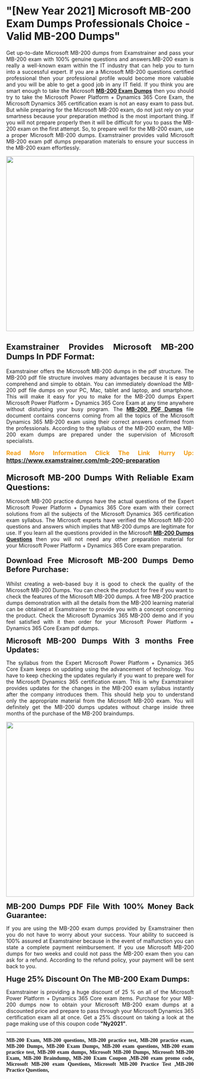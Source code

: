 <h1><strong>"[New Year 2021] Microsoft MB-200 Exam Dumps Professionals Choice - Valid MB-200 Dumps"</strong></h1>

<p style="text-align: justify;">Get up-to-date Microsoft MB-200 dumps from Examstrainer and pass your MB-200 exam with 100% genuine questions and answers.MB-200 exam is really a well-known exam within the IT industry that can help you to turn into a successful expert. If you are a Microsoft MB-200 questions certified professional then your professional profile would become more valuable and you will be able to get a good job in any IT field. If you think you are smart enough to take the Microsoft <a href="https://www.examstrainer.com/mb-200-preparation"><strong>MB-200 Exam Dumps</strong></a> then you should try to take the Microsoft Power Platform + Dynamics 365 Core Exam, the Microsoft Dynamics 365 certification exam is not an easy exam to pass but. But while preparing for the Microsoft MB-200 exam, do not just rely on your smartness because your preparation method is the most important thing. If you will not prepare properly then it will be difficult for you to pass the MB-200 exam on the first attempt. So, to prepare well for the MB-200 exam, use a proper Microsoft MB-200 dumps. Examstrainer provides valid Microsoft MB-200 exam pdf dumps preparation materials to ensure your success in the MB-200 exam effortlessly.</p>

<p style="text-align: justify;"><a href="https://www.examstrainer.com/mb-200-preparation"><img alt="" src="https://lh3.googleusercontent.com/pw/ACtC-3cwqwMiAzWbNQsUKBhl8fG1yZyn0Y6ujoQVio1sTi7kMvoytLC5qdtLjNN4SvhyKWGQ4RCFE06ZeoQ5yhYUK0oTrF61iyHStQBDJjcu0DUbo0Eieek2a_lKuZ2trdjkEbSwY1tTjWMuvnXBVw8kobjn=w1168-h657-no?authuser=0" style="width: 100%; height: 470px;" /></a></p>

<h2 style="text-align: justify;"><strong><span style="font-size:22px;">Examstrainer Provides Microsoft MB-200 Dumps In PDF Format:</span></strong></h2>

<p style="text-align: justify;">Examstrainer offers the Microsoft MB-200 dumps in the pdf structure. The MB-200 pdf file structure involves many advantages because it is easy to comprehend and simple to obtain. You can immediately download the MB-200 pdf file dumps on your PC, Mac, tablet and laptop, and smartphone. This will make it easy for you to make for the MB-200 dumps Expert Microsoft Power Platform + Dynamics 365 Core Exam at any time anywhere without disturbing your busy program. The <a href="https://www.examstrainer.com/mb-200-preparation"><strong>MB-200 PDF Dumps</strong></a> file document contains concerns coming from all the topics of the Microsoft Dynamics 365 MB-200 exam using their correct answers confirmed from the professionals. According to the syllabus of the MB-200 exam, the MB-200 exam dumps are prepared under the supervision of Microsoft specialists.</p>

<p style="text-align: justify;"><span style="color:#f39c12;"><span style="font-size:16px;"><strong>Read More Information Click The Link Hurry Up:</strong></span></span> <span style="font-size:16px;"><strong><a href="https://www.examstrainer.com/mb-200-preparation">https://www.examstrainer.com/mb-200-preparation</a></strong></span></p>

<h3 style="text-align: justify;"><strong><span style="font-size:22px;">Microsoft MB-200 Dumps With Reliable Exam Questions:</span></strong></h3>

<p style="text-align: justify;">Microsoft MB-200 practice dumps have the actual questions of the Expert Microsoft Power Platform + Dynamics 365 Core exam with their correct solutions from all the subjects of the Microsoft Dynamics 365 certification exam syllabus. The Microsoft experts have verified the Microsoft MB-200 questions and answers which implies that MB-200 dumps are legitimate for use. If you learn all the questions provided in the Microsoft <a href="https://www.examstrainer.com/microsoft-dynamics-365-exam-questions"><strong>MB-200 Dumps Questions</strong></a> then you will not need any other preparation material for your Microsoft Power Platform + Dynamics 365 Core exam preparation.</p>

<h4 style="text-align: justify;"><span style="font-size:20px;"><strong>Download Free Microsoft MB-200 Dumps Demo Before Purchase:</strong></span></h4>

<p style="text-align: justify;">Whilst creating a web-based buy it is good to check the quality of the Microsoft MB-200 Dumps. You can check the product for free if you want to check the features of the Microsoft MB-200 dumps. A free MB-200 practice dumps demonstration with all the details from the MB-200 learning material can be obtained at Examstrainer to provide you with a concept concerning the product. Check the Microsoft Dynamics 365 MB-200 demo and if you feel satisfied with it then order for your Microsoft Power Platform + Dynamics 365 Core Exam pdf dumps.</p>

<p style="text-align: justify;"><strong><span style="font-size:20px;">Microsoft MB-200 Dumps With 3 months Free Updates:</span></strong></p>

<p style="text-align: justify;">The syllabus from the Expert Microsoft Power Platform + Dynamics 365 Core Exam keeps on updating using the advancement of technology. You have to keep checking the updates regularly if you want to prepare well for the Microsoft Dynamics 365 certification exam. This is why Examstrainer provides updates for the changes in the MB-200 exam syllabus instantly after the company introduces them. This should help you to understand only the appropriate material from the Microsoft MB-200 exam. You will definitely get the MB-200 dumps updates without charge inside three months of the purchase of the MB-200 braindumps.</p>

<p style="text-align: justify;"><a href="https://www.examstrainer.com/microsoft-dynamics-365-exam-questions"><img alt="" src="https://lh3.googleusercontent.com/pw/ACtC-3fAExvkdmWqfftCD3wFjX21CldX_vitWQWLPbOdCK6l-Rv4v7Y7LnS36IzOirUzzjxbUFbi0Uf1jt6ZDdORTtQjeeC5R6aou6dC4nhOraJPFiqvqM_DD_a8O-AuIoHOS3tdeDRSUhbiRA3tkpY04tqw=w1366-h504-no?authuser=0" style="width: 100%; height: 470px;" /></a></p>

<p style="text-align: justify;"><strong><span style="font-size:20px;">MB-200 Dumps PDF File With 100% Money Back Guarantee:</span></strong></p>

<p style="text-align: justify;">If you are using the MB-200 exam dumps provided by Examstrainer then you do not have to worry about your success. Your ability to succeed is 100% assured at Examstrainer because in the event of malfunction you can state a complete payment reimbursement. If you use Microsoft MB-200 dumps for two weeks and could not pass the MB-200 exam then you can ask for a refund. According to the refund policy, your payment will be sent back to you.</p>

<p style="text-align: justify;"><strong><span style="font-size:20px;">Huge 25% Discount On The MB-200 Exam Dumps:</span></strong></p>

<p style="text-align: justify;">Examstrainer is providing a huge discount of 25 % on all of the Microsoft Power Platform + Dynamics 365 Core exam items. Purchase for your MB-200 dumps now to obtain your Microsoft MB-200 exam dumps at a discounted price and prepare to pass through your Microsoft Dynamics 365 certification exam all at once. Get a 25% discount on taking a look at the page making use of this coupon code <strong>"Ny2021"</strong>.</p>

<hr />
<p style="text-align: justify;"><span style="font-family:Georgia,serif;"><strong>MB-200 Exam, MB-200 questions, MB-200 practice test, MB-200 practice exam, MB-200 Dumps, MB-200 Exam Dumps, MB-200 exam questions, MB-200 exam practice test, MB-200 exam dumps, Microsoft MB-200 Dumps, Microsoft MB-200 Exam, MB-200 Braindump<a href="https://www.cisco.com/">,</a> MB-200 Exam Coupon <a href="https://www.microsoft.com/en-us/?ql=4&spl=2">,</a>MB-200 exam promo code<a href="https://www.wikipedia.org/">,</a> Microsoft MB-200 exam Questions<a href="https://www.google.com/">,</a> Microsoft MB-200 Practice Test <a href="https://www.youtube.com/">,</a>MB-200 Practice Questions<a href="https://twitter.com/home">,</a></strong></span></p>
